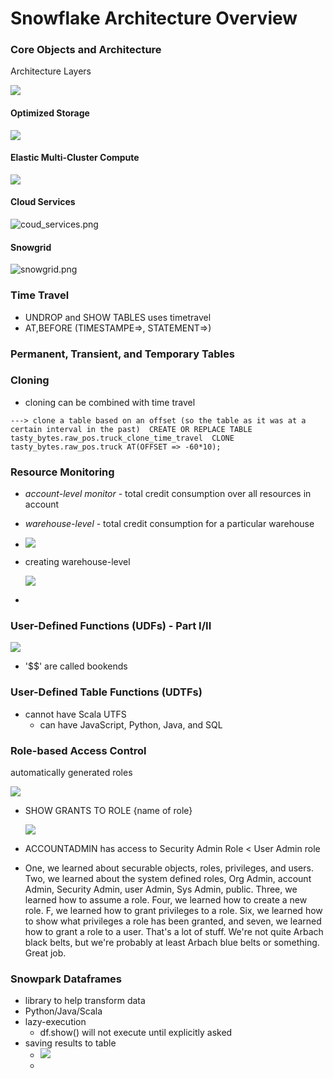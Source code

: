 # Snowflake Architecture Overview

### Core Objects and Architecture

Architecture Layers

![](assets\20250817_190847_snowflake_platform_architecture.png)

#### Optimized Storage

![](assets\20250817_191307_optimized_storage_layer.png)

#### Elastic Multi-Cluster Compute

![](assets\20250817_191526_elastic_multi-cluster_compute.png)

#### Cloud Services

![coud_services.png](./e30a203a44c65040cc4a60ea5237b837.png "coud_services.png")

#### Snowgrid

![snowgrid.png](./2b3cb9e03f863bacd62c8a3866cc3422.png "snowgrid.png")

### Time Travel

* UNDROP and SHOW TABLES uses timetravel
* AT,BEFORE (TIMESTAMPE=>, STATEMENT=>)

### Permanent, Transient, and Temporary Tables

### Cloning

- cloning can be combined with time travel

`---> clone a table based on an offset (so the table as it was at a certain interval in the past)  CREATE OR REPLACE TABLE tasty_bytes.raw_pos.truck_clone_time_travel  CLONE tasty_bytes.raw_pos.truck AT(OFFSET => -60*10); `

### Resource Monitoring

- *account-level monitor* - total credit consumption over all resources in account
- *warehouse-level* - total credit consumption for a particular warehouse
- ![](assets\20250820_192319_image.png)
- creating warehouse-level

  ![](assets\20250820_192427_image.png)
-

### User-Defined Functions (UDFs) - Part I/II

![](assets\20250821_143706_image.png)

- '$$' are called bookends

### User-Defined Table Functions (UDTFs)

- cannot have Scala UTFS
  - can have JavaScript, Python, Java, and SQL

### Role-based Access Control

automatically generated roles

![](assets\20250821_164459_image.png)

- SHOW GRANTS TO ROLE {name of role}

  ![](assets\20250821_164606_image.png)
- ACCOUNTADMIN has access to Security Admin Role < User Admin role
- One, we learned about securable objects,   roles, privileges, and users.   Two, we learned about   the system defined roles, Org Admin,   account Admin, Security Admin,   user Admin, Sys Admin, public.   Three, we learned how to assume a role.   Four, we learned how to create a new role.   F, we learned how to grant privileges to a role.   Six, we learned how to show   what privileges a role has been granted,   and seven, we learned how to grant a role to a user.   That's a lot of stuff.   We're not quite Arbach black belts,   but we're probably at least Arbach blue belts   or something. Great job.

### Snowpark Dataframes

- library to help transform data
- Python/Java/Scala
- lazy-execution
  - df.show() will not execute until explicitly asked
- saving results to table
  -  ![](assets\20250822_162000_image.png)
  -
